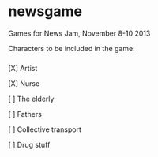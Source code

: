 newsgame
========

Games for News Jam, November 8-10 2013


Characters to be included in the game:
###
[X] Artist

[X] Nurse

[ ] The elderly

[ ] Fathers

[ ] Collective transport

[ ] Drug stuff
